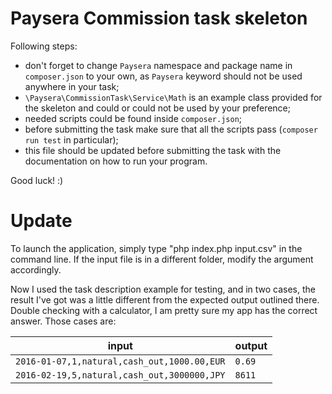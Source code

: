 # Paysera Commission task skeleton

Following steps:
- don't forget to change `Paysera` namespace and package name in `composer.json`
 to your own, as `Paysera` keyword should not be used anywhere in your task;
- `\Paysera\CommissionTask\Service\Math` is an example class provided for the skeleton and could or could not be used by your preference;
- needed scripts could be found inside `composer.json`;
- before submitting the task make sure that all the scripts pass (`composer run test` in particular);
- this file should be updated before submitting the task with the documentation on how to run your program.

Good luck! :) 

# Update
To launch the application, simply type "php index.php input.csv" in the command line. If the input file is in a 
different folder, modify the argument accordingly.

Now I used the task description example for testing, and in two cases, the result I've got
was a little different from the expected output outlined there. Double checking with a
calculator, I am pretty sure my app has the correct answer. Those cases are:

| input | output |
|--|--|
| `2016-01-07,1,natural,cash_out,1000.00,EUR` | `0.69` |
|  `2016-02-19,5,natural,cash_out,3000000,JPY` | `8611` |
